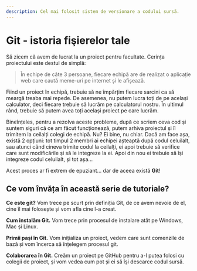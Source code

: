 ```yaml
---
description: Cel mai folosit sistem de versionare a codului sursă.
---
```


# Git - istoria fişierelor tale

Să zicem că avem de lucrat la un proiect pentru facultate. Cerința proiectului este destul de simplă:

> În echipe de câte 3 persoane, fiecare echipă are de realizat o aplicație web care caută meme-uri pe internet și le afișează.

Fiind un proiect în echipă, trebuie să ne împărțim fiecare sarcini ca să meargă treaba mai repede. De asemenea, nu putem lucra toți de pe același calculator, deci fiecare trebuie să lucrăm pe calculatorul nostru. În ultimul rând, trebuie să putem avea toți același proiect pe care lucrăm.

Bineînțeles, pentru a rezolva aceste probleme, după ce scriem ceva cod și suntem siguri că ce am făcut funcționează, putem arhiva proiectul și îl trimitem la ceilalți colegi de echipă. Nu? Ei bine, nu chiar. Dacă am face așa, există 2 opțiuni: tot timpul 2 membri ai echipei așteaptă după codul celuilalt, sau atunci când cineva trimite codul la ceilalți, ei apoi trebuie să verifice care sunt modificările și să le integreze la ei. Apoi din nou ei trebuie să își integreze codul celuilalt, și tot așa...

Acest proces ar fi extrem de epuziant... dar de aceea există **Git**!

## Ce vom învăța în această serie de tutoriale?

**Ce este git?** Vom trece pe scurt prin definiția Git, de ce avem nevoie de el, cine îl mai folosește și vom afla cine l-a creat.

**Cum instalăm Git.** Vom trece prin procesul de instalare atât pe Windows, Mac și Linux.

**Primii pași în Git.** Vom inițializa un proiect, vedem care sunt comenzile de bază și vom încerca să înțelegem procesul git.

**Colaborarea în Git.** Creăm un proiect pe GitHub pentru a-l putea folosi cu colegii de proiect, și vom vedea cum pot și ei să își descarce codul sursă.


